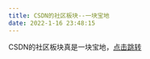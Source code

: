 ```yaml
---
title: CSDN的社区板块--一块宝地
date: 2022-1-16 23:48:15
---
```


CSDN的社区板块真是一块宝地，[点击跳转](https://bbs.csdn.net/)